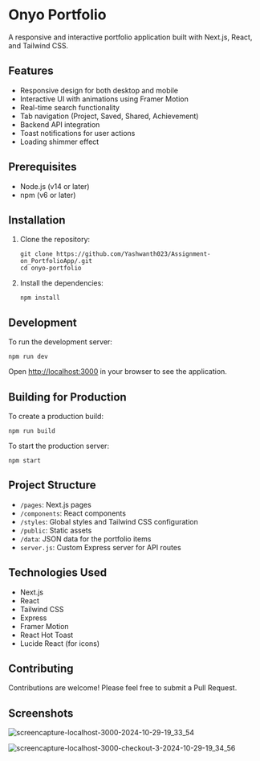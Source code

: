 # Onyo Portfolio

A responsive and interactive portfolio application built with Next.js, React, and Tailwind CSS.

## Features

- Responsive design for both desktop and mobile
- Interactive UI with animations using Framer Motion
- Real-time search functionality
- Tab navigation (Project, Saved, Shared, Achievement)
- Backend API integration
- Toast notifications for user actions
- Loading shimmer effect

## Prerequisites

- Node.js (v14 or later)
- npm (v6 or later)

## Installation

1. Clone the repository:
   ```
   git clone https://github.com/Yashwanth023/Assignment-on_PortfolioApp/.git
   cd onyo-portfolio
   ```

2. Install the dependencies:
   ```
   npm install
   ```

## Development

To run the development server:

```
npm run dev
```

Open [http://localhost:3000](http://localhost:3000) in your browser to see the application.

## Building for Production

To create a production build:

```
npm run build
```

To start the production server:

```
npm start
```

## Project Structure

- `/pages`: Next.js pages
- `/components`: React components
- `/styles`: Global styles and Tailwind CSS configuration
- `/public`: Static assets
- `/data`: JSON data for the portfolio items
- `server.js`: Custom Express server for API routes

## Technologies Used

- Next.js
- React
- Tailwind CSS
- Express
- Framer Motion
- React Hot Toast
- Lucide React (for icons)

## Contributing

Contributions are welcome! Please feel free to submit a Pull Request.

## Screenshots

![screencapture-localhost-3000-2024-10-29-19_33_54](https://github.com/user-attachments/assets/7158d74b-f294-4b18-b49a-30293af4c38d)

![screencapture-localhost-3000-checkout-3-2024-10-29-19_34_56](https://github.com/user-attachments/assets/f6db2637-8758-4196-93e3-4f612d7d1ce1)



